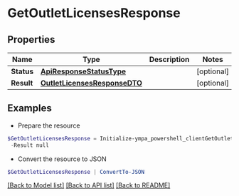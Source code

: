 # GetOutletLicensesResponse
## Properties

Name | Type | Description | Notes
------------ | ------------- | ------------- | -------------
**Status** | [**ApiResponseStatusType**](ApiResponseStatusType.md) |  | [optional] 
**Result** | [**OutletLicensesResponseDTO**](OutletLicensesResponseDTO.md) |  | [optional] 

## Examples

- Prepare the resource
```powershell
$GetOutletLicensesResponse = Initialize-ympa_powershell_clientGetOutletLicensesResponse  -Status null `
 -Result null
```

- Convert the resource to JSON
```powershell
$GetOutletLicensesResponse | ConvertTo-JSON
```

[[Back to Model list]](../README.md#documentation-for-models) [[Back to API list]](../README.md#documentation-for-api-endpoints) [[Back to README]](../README.md)

